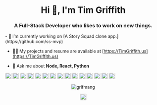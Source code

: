 <h1 align="center">Hi 👋, I'm Tim Griffith</h1>
<h3 align="center">A Full-Stack Developer who likes to work on new things.</h3>
- 🔭 I’m currently working on [A Story Squad clone app.](https://github.com/ss-mvp)

- 👨‍💻 My projects and resume are available at [https://TimGriffith.us](https://TimGriffith.us)

- 💬 Ask me about **Node, React, Python**

<p align="left">
    <img src="https://github.com/FortAwesome/Font-Awesome/blob/master/svgs/brands/react.svg" alt="react" width="20" height="20"/> 
    <img src="https://konpa.github.io/devicon/devicon.git/icons/amazonwebservices/amazonwebservices-original-wordmark.svg" alt="aws" width="20" height="20"/> 
    <img src="https://konpa.github.io/devicon/devicon.git/icons/bootstrap/bootstrap-plain.svg" alt="bootstrap" width="20" height="20"/> 
    <img src="https://konpa.github.io/devicon/devicon.git/icons/css3/css3-original-wordmark.svg" alt="css3" width="20" height="20"/> 
    <img src="https://konpa.github.io/devicon/devicon.git/icons/docker/docker-original-wordmark.svg" alt="docker" width="20" height="20"/> 
    <img src="https://konpa.github.io/devicon/devicon.git/icons/html5/html5-original-wordmark.svg" alt="html5" width="20" height="20"/> 
    <img src="https://konpa.github.io/devicon/devicon.git/icons/javascript/javascript-original.svg" alt="javascript" width="20" height="20"/> 
    <img src="https://konpa.github.io/devicon/devicon.git/icons/typescript/typescript-original.svg" alt="typescript" width="20" height="20"/> 
    <img src="https://konpa.github.io/devicon/devicon.git/icons/postgresql/postgresql-original-wordmark.svg" alt="postgresql" width="20" height="20"/> 
    <img src="https://konpa.github.io/devicon/devicon.git/icons/sass/sass-original.svg" alt="sass" width="20" height="20"/> 
    <img src="https://konpa.github.io/devicon/devicon.git/icons/nodejs/nodejs-original-wordmark.svg" alt="nodejs" width="20" height="20"/> 
    <img src="https://konpa.github.io/devicon/devicon.git/icons/python/python-original-wordmark.svg" alt="python" width="20" height="20"/> 
    <img src="https://konpa.github.io/devicon/devicon.git/icons/linux/linux-original.svg" alt="linux" width="20" height="20"/> 
    <img src="https://konpa.github.io/devicon/devicon.git/icons/redux/redux-original.svg" alt="redux" width="20" height="20"/> 
    <img src="https://konpa.github.io/devicon/devicon.git/icons/express/express-original-wordmark.svg" alt="express" width="20" height="20"/></p><p align="center"> <img src="https://github-readme-stats.vercel.app/api?username=grifmang&show_icons=true" alt="grifmang" /> </p>

<p align="center">
<a href="https://twitter.com/tim_the_ninja" target="blank"><img align="center" src="https://cdn.jsdelivr.net/npm/simple-icons@3.0.1/icons/twitter.svg" alt="tim_the_ninja" height="20" width="20" /></a>
</p>
